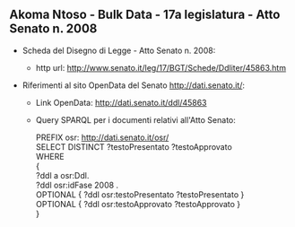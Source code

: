 ## Akoma Ntoso - Bulk Data - 17a legislatura - Atto Senato n. 2008 ##

* Scheda del Disegno di Legge - Atto Senato n. 2008:
	* http url: http://www.senato.it/leg/17/BGT/Schede/Ddliter/45863.htm

* Riferimenti al sito OpenData del Senato http://dati.senato.it/:
	* Link OpenData: http://dati.senato.it/ddl/45863
	* Query SPARQL per i documenti relativi all'Atto Senato:

        PREFIX osr: <http://dati.senato.it/osr/>  
		SELECT DISTINCT ?testoPresentato ?testoApprovato  
		WHERE  
		{  
		    ?ddl a osr:Ddl.  
		    ?ddl osr:idFase 2008 .  
		    OPTIONAL { ?ddl osr:testoPresentato ?testoPresentato }  
		    OPTIONAL { ?ddl osr:testoApprovato ?testoApprovato }  
		}
		